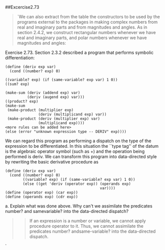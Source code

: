 ##Excercise2.73
> `We can also extract from the table the constructors to be used by the programs external to the packages in
making complex numbers from real and imaginary parts and from magnitudes and angles. As in
section 2.4.2, we construct rectangular numbers whenever we have real and imaginary parts, and polar
numbers whenever we have magnitudes and angles:

Exercise 2.73. Section 2.3.2 described a program that performs symbolic differentiation:


```racket
(define (deriv exp var)
  (cond ((number? exp) 0)
  
((variable? exp) (if (same-variable? exp var) 1 0))
((sum? exp)

(make-sum (deriv (addend exp) var)
          (deriv (augend exp) var)))
((product? exp)
(make-sum
 (make-product (multiplier exp)
               (deriv (multiplicand exp) var))
 (make-product (deriv (multiplier exp) var)
               (multiplicand exp))))
<more rules can be added here>
(else (error "unknown expression type -- DERIV" exp))))
```
We can regard this program as performing a dispatch on the type of the expression to be differentiated. In
this situation the ``type tag'' of the datum is the algebraic operator symbol (such as +) and the operation
being performed is deriv. We can transform this program into data-directed style by rewriting the basic
derivative procedure as

```racket
(define (deriv exp var)
  (cond ((number? exp) 0)
        ((variable? exp) (if (same-variable? exp var) 1 0))
        (else ((get 'deriv (operator exp)) (operands exp)
                                           var))))
(define (operator exp) (car exp))
(define (operands exp) (cdr exp))
```
a. Explain what was done above. Why can't we assimilate the predicates number? and samevariable?
into the data-directed dispatch?

>>If an expression is a number or variable, we cannot apply procedure operator to it. 
Thus, we cannot assimilate the predicates number? andsame-variable? into the data-directed dispatch.

`
